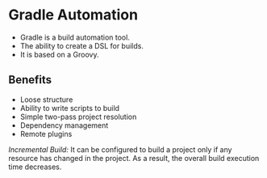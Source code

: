 # Gradle Automation

- Gradle is a build automation tool.
- The ability to create a DSL for builds.
- It is based on a Groovy.

## Benefits
- Loose structure
- Ability to write scripts to build
- Simple two-pass project resolution
- Dependency management
- Remote plugins

*Incremental Build:* It can be configured to build a project only if any
resource has changed in the project. As a result, the overall build execution
time decreases.
